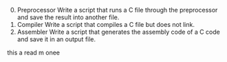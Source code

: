 0. Preprocessor
Write a script that runs a C file through the preprocessor and save the result into another file.
1. Compiler 
Write a script that compiles a C file but does not link.
2. Assembler 
Write a script that generates the assembly code of a C code and save it in an output file.

this a read m onee
